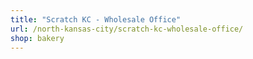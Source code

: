 ```yaml
---
title: "Scratch KC - Wholesale Office"
url: /north-kansas-city/scratch-kc-wholesale-office/
shop: bakery
---
```

